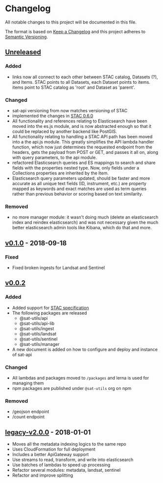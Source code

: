 # Changelog
All notable changes to this project will be documented in this file.

The format is based on [Keep a Changelog](http://keepachangelog.com/en/1.0.0/)
and this project adheres to [Semantic Versioning](http://semver.org/spec/v2.0.0.html).

## [Unreleased]

### Added
- links now all connect to each other between STAC catalog, Datasets (?), and Items. STAC points to all Datasets, each Dataset points to items. items point to STAC catalog as 'root' and Dataset as 'parent'.

### Changed
- sat-api versioning from now matches versioning of STAC
- implemented the changes in [STAC 0.6.0](https://github.com/radiantearth/stac-spec/blob/master/CHANGELOG.md)
- All functionality and references relating to Elasticsearch have been moved into the es.js module, and is now abstracted enough so that it could be replaced by another backend like PostGIS.
- All functionality relating to handling a STAC API path has been moved into a the api.js module. This greatly simplifies the API lambda handler function, which now just determines the requested endpoint from the headers, gets the payload from POST or GET, and passes it all on, along with query parameters, to the api module.
- refactored Elasticsearch queries and ES mappings to search and share fields with the properties nested type. Now, only fields under a Collections properties are inherited by the Item.
- Elasticsearch query parameters updated, should be faster and more accurate as all unique text fields (ID, instrument, etc.) are property mapped as keywords and exact matches are used as term queries rather than previous behavior or scoring based on text similarity.

### Removed
- no more manager module: it wasn't doing much (delete an elasticsearch index and reindex elasticsearch) and was not necessary given the much better elasticsearch admin tools like Kibana, which do that and more.


## [v0.1.0] - 2018-09-18

### Fixed
- Fixed broken ingests for Landsat and Sentinel

## [v0.0.2]

### Added
- Added support for [STAC specification](https://github.com/radiantearth/stac-spec/)
- The following packages are released
  - @sat-utils/api
  - @sat-utils/api-lib
  - @sat-utils/ingest
  - @sat-utils/landsat
  - @sat-utils/sentinel
  - @sat-utils/manager
- A new document is added on how to configure and deploy and instance of sat-api

### Changed
- All lambdas and packages moved to `/packages` and lerna is used for managing them
- npm packages are published under `@sat-utils` org on npm

### Removed
- /geojson endpoint
- /count endpoint

## [legacy-v2.0.0] - 2018-01-01

- Moves all the metadata indexing logics to the same repo
- Uses CloudFormation for full deployment
- Includes a better ApiGateway support
- Use streams to read, transform, and write into elasticsearch
- Use batches of lambdas to speed up processing
- Refactor several modules: metadata, landsat, sentinel
- Refactor and improve splitting

[Unreleased]: https://github.com/sat-utils/sat-api/compare/v0.1.0...HEAD
[v0.1.0]: https://github.com/sat-utils/sat-api/compare/v0.0.2...v0.1.0
[v0.0.2]: https://github.com/sat-utils/sat-api/compare/legacy-v2.0.0...v0.0.2
[legacy-v2.0.0]: https://github.com/sat-utils/sat-api/tree/legacy